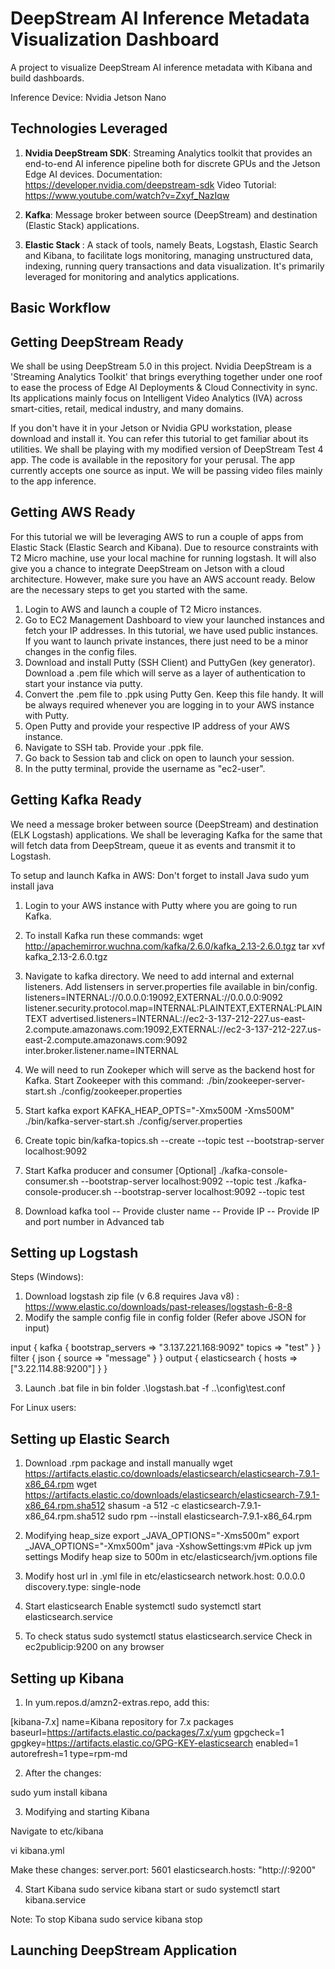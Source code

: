 # DeepStream AI Inference Metadata Visualization Dashboard
A project to visualize DeepStream AI inference metadata with Kibana and build dashboards. 

Inference Device: Nvidia Jetson Nano

## Technologies Leveraged
1. <b>Nvidia DeepStream SDK</b>: Streaming Analytics toolkit that provides an end-to-end AI inference pipeline both for discrete GPUs and the Jetson Edge AI devices. 
   Documentation: https://developer.nvidia.com/deepstream-sdk
   Video Tutorial: https://www.youtube.com/watch?v=Zxyf_NazIqw

2. <b>Kafka</b>: Message broker between source (DeepStream) and destination (Elastic Stack) applications. 
3. <b>Elastic Stack </b>: A stack of tools, namely Beats, Logstash, Elastic Search and Kibana, to facilitate logs monitoring, managing unstructured data, indexing, running query transactions and data visualization. It's primarily leveraged for monitoring and analytics applications. 

## Basic Workflow

## Getting DeepStream Ready
We shall be using DeepStream 5.0 in this project. Nvidia DeepStream is a 'Streaming Analytics Toolkit' that brings everything together under one roof to ease the process of Edge AI Deployments & Cloud Connectivity in sync. Its applications mainly focus on Intelligent Video Analytics (IVA) across smart-cities, retail, medical industry, and many domains.

If you don't have it in your Jetson or Nvidia GPU workstation, please download and install it. You can refer this tutorial to get familiar about its utilities. We shall be playing with my modified version of DeepStream Test 4 app. The code is available in the repository for your perusal. The app currently accepts one source as input. We will be passing video files mainly to the app inference.

## Getting AWS Ready
For this tutorial we will be leveraging AWS to run a couple of apps from Elastic Stack (Elastic Search and Kibana). Due to resource constraints with T2 Micro machine, use your local machine for running logstash. It will also give you a chance to integrate DeepStream on Jetson with a cloud architecture. However, make sure you have an AWS account ready. Below are the necessary steps to get you started with the same. 

1. Login to AWS and launch a couple of T2 Micro instances. 
2. Go to EC2 Management Dashboard to view your launched instances and fetch your IP addresses. In this tutorial, we have used public instances. If you want to launch private instances, there just need to be a minor changes in the config files. 
3. Download and install Putty (SSH Client) and PuttyGen (key generator). Download a .pem file which will serve as a layer of authentication to start your instance via putty. 
4. Convert the .pem file to .ppk using Putty Gen. Keep this file handy. It will be always required whenever you are logging in to your AWS instance with Putty.
5. Open Putty and provide your respective IP address of your AWS instance. 
6. Navigate to SSH tab. Provide your .ppk file. 
7. Go back to Session tab and click on open to launch your session. 
8. In the putty terminal, provide the username as "ec2-user". 

## Getting Kafka Ready
We need a message broker between source (DeepStream) and destination (ELK Logstash) applications. We shall be leveraging Kafka for the same that will fetch data from DeepStream, queue it as events and transmit it to Logstash. 

To setup and launch Kafka in AWS:
Don't forget to install Java
sudo yum install java
1. Login to your AWS instance with Putty where you are going to run Kafka. 

2. To install Kafka run these commands:
	wget http://apachemirror.wuchna.com/kafka/2.6.0/kafka_2.13-2.6.0.tgz
	tar xvf kafka_2.13-2.6.0.tgz

3. Navigate to kafka directory. We need to add internal and external listeners. Add listensers in server.properties file available in bin/config. 
listeners=INTERNAL://0.0.0.0:19092,EXTERNAL://0.0.0.0:9092
listener.security.protocol.map=INTERNAL:PLAINTEXT,EXTERNAL:PLAINTEXT
advertised.listeners=INTERNAL://ec2-3-137-212-227.us-east-2.compute.amazonaws.com:19092,EXTERNAL://ec2-3-137-212-227.us-east-2.compute.amazonaws.com:9092
inter.broker.listener.name=INTERNAL

4. We will need to run Zookeper which will serve as the backend host for Kafka. Start Zookeeper with this command:
./bin/zookeeper-server-start.sh ./config/zookeeper.properties

5. Start kafka
export KAFKA_HEAP_OPTS="-Xmx500M -Xms500M"
./bin/kafka-server-start.sh ./config/server.properties

6. Create topic
bin/kafka-topics.sh --create --topic test --bootstrap-server localhost:9092

7. Start Kafka producer and consumer [Optional]
./kafka-console-consumer.sh --bootstrap-server localhost:9092 --topic test
./kafka-console-producer.sh --bootstrap-server localhost:9092 --topic test

8. Download kafka tool
-- Provide cluster name
-- Provide IP
-- Provide IP and port number in Advanced tab

## Setting up Logstash

Steps (Windows):
1. Download logstash zip file (v 6.8 requires Java v8) : https://www.elastic.co/downloads/past-releases/logstash-6-8-8
2. Modify the sample config file in config folder (Refer above JSON for input)

input {
  kafka {
    bootstrap_servers => "3.137.221.168:9092"
    topics => "test"
    }
}
filter {
      json {
        source => "message"
      }
}
output {
  elasticsearch {
    hosts => ["3.22.114.88:9200"]
  }
}

3. Launch .bat file in bin folder
.\logstash.bat -f ..\config\test.conf

For Linux users: 

## Setting up Elastic Search
1. Download .rpm package and install manually
wget https://artifacts.elastic.co/downloads/elasticsearch/elasticsearch-7.9.1-x86_64.rpm
wget https://artifacts.elastic.co/downloads/elasticsearch/elasticsearch-7.9.1-x86_64.rpm.sha512
shasum -a 512 -c elasticsearch-7.9.1-x86_64.rpm.sha512 
sudo rpm --install elasticsearch-7.9.1-x86_64.rpm

2. Modifying heap_size
export _JAVA_OPTIONS="-Xms500m"
export _JAVA_OPTIONS="-Xmx500m"
java -XshowSettings:vm #Pick up jvm settings
Modify heap size to 500m in etc/elasticsearch/jvm.options file

3. Modify host url in .yml file in etc/elasticsearch
network.host: 0.0.0.0
discovery.type: single-node

4. Start elasticsearch
Enable systemctl
sudo systemctl start elasticsearch.service

5. To check status
sudo systemctl status elasticsearch.service
Check in ec2publicip:9200 on any browser

## Setting up Kibana

1. In yum.repos.d/amzn2-extras.repo, add this:

[kibana-7.x]
name=Kibana repository for 7.x packages
baseurl=https://artifacts.elastic.co/packages/7.x/yum
gpgcheck=1
gpgkey=https://artifacts.elastic.co/GPG-KEY-elasticsearch
enabled=1
autorefresh=1
type=rpm-md

2. After the changes:

sudo yum install kibana

3. Modifying and starting Kibana

Navigate to etc/kibana

vi kibana.yml

Make these changes:
server.port: 5601
elasticsearch.hosts: "http://<ec2publicip>:9200"

4. Start Kibana
sudo service kibana start
or 
sudo systemctl start kibana.service

Note: To stop Kibana
sudo service kibana stop

## Launching DeepStream Application


  